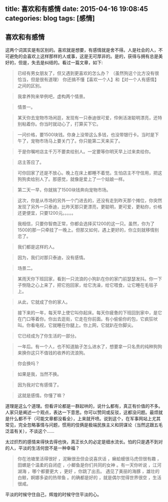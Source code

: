 title: 喜欢和有感情
date: 2015-04-16 19:08:45
categories: blog
tags: [感情]
---

## 喜欢和有感情

这两个词其实是有区别的。喜欢就是想要，有感情就是舍不得。人是社会的人，不可避免的会喜欢上这样那样的人或事，这是无可厚非的。是的，获得与拥有总是美好的，但是，失去是纠结的。看过一篇文章，如下:　　

>  已经有男女朋友了，但又遇到更喜欢的怎么办？
> （虽然狗这个比方没有很恰当，但是很有道理）
>  你还搞不懂【喜欢一个人】和【对一个人有感情】之间的区别。

>  我拿养狗来举例吧，虚构两个情景。

>  情景一。

>  某天你去宠物市场闲逛，发现有一只泰迪很可爱，伶俐活泼聪明漂亮，还特别粘着你。你当时就动心了，打算买下它。

>  一问价格，要1500块钱。你身上没带这么多钱，也没带银行卡。当时是下午了，宠物市场马上要关门了。你只能第二天来买了。

>  于是你嘱咐店主千万不要卖给别人。一定要等你明天早上过来卖给你。

>  店主答应了。

>  可你回家了还是不放心。晚上在床上都睡不着觉。生怕店主不守信用，把这狗狗卖给别人了。那感觉，就像是爱上了一个姑娘一样。

>  第二天一早，你就揣了1500块钱奔向宠物市场。

>  这次，你是从市场的另外一个门进去的，还没有走到昨天那个摊位，你突然发现了另外一只泰迪，比昨天那只更漂亮，更聪明，更可爱，更粘你，价格还更便宜，只要1200元。。。。。

>  我相信，只要你智商正常，你都会选择买1200的这一只。虽然，你为了1500的那一只牵挂了一晚上。但那又如何，遇上更好的，你立刻就移情别恋了。

>  我们都是这样的人。

>  因为，我们对那只泰迪，没有感情。


>  场景二。

>  某雨天你下班回家，看到一只流浪的小狗趴在你的家门前瑟瑟发抖。你一下子恻隐之心上来了，把它抱回家，给它洗澡，给它喂食，让它睡在毛毯子上。

>  从此，它就成了你的家人。

>  接下来的一年，每天早上使它叫你起床。每天你疲惫的下班回到家中，是它在门口等着你。你出去逛街，它走在你前面。有小偷偷你的包，它疯狂吠叫。你看电视，它就睡在你腿上。你上网，它就趴在你脚尖。

>  它已经成为了你生活的一部分。

>  一年后。有一个人，也不知道脑子怎么进水了，想要拿一只名贵的纯种狗狗来换你这只不值钱的收养的流浪狗。

>  你会换吗？

>  如果是我，当然不换。

>  因为我对它有感情了。


>  这就是感情。你懂了嘛？   


道理是这么个道理。但看评论都是一群起哄的，说什么都有，真正有价值的不多。人家只是阐述一个观点，表达一下意思。你可以赞同或反驳，这都没问题。最烦就是什么都不干（可能文章都没看全），上来就开喷。说到这个，在军事网站上尤其常见，完全忽略事情与问题，惯用的伎俩是极端民族主义和阴谋论（当然这跟五毛泛滥有关），不谈这个……  

太过炽烈的感情来得快去得也快，真正长久的必定是细水流长。怕的只是遇不到对的人，平淡的生活何尝不是一种幸福？

> 你在池塘里活得很好 ，泥鳅很丑但会说喜庆话 ，癞蛤蟆很马虎但很有趣 ，田螺是个温柔的自闭症 ，小鲫鱼是你们共同的女神 。有一天你听说 ，江河湖海 ，哪个都要更大 ，更好 ，你跳了出去。 遇见了美丽的海豚 ，雄壮的白鲸，婀娜多姿的热带鱼 。的确都是好的 ，就是偶尔觉得世界很空 ，生活很咸。

平淡的时候守住自己，辉煌的时候守住平淡的心。